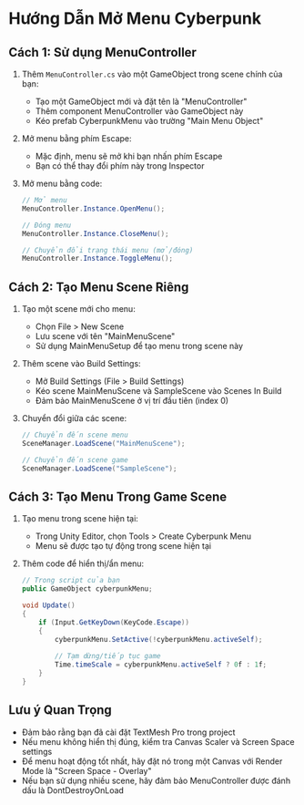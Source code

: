 # Hướng Dẫn Mở Menu Cyberpunk

## Cách 1: Sử dụng MenuController

1. Thêm `MenuController.cs` vào một GameObject trong scene chính của bạn:
   - Tạo một GameObject mới và đặt tên là "MenuController"
   - Thêm component MenuController vào GameObject này
   - Kéo prefab CyberpunkMenu vào trường "Main Menu Object"

2. Mở menu bằng phím Escape:
   - Mặc định, menu sẽ mở khi bạn nhấn phím Escape
   - Bạn có thể thay đổi phím này trong Inspector

3. Mở menu bằng code:
   ```csharp
   // Mở menu
   MenuController.Instance.OpenMenu();
   
   // Đóng menu
   MenuController.Instance.CloseMenu();
   
   // Chuyển đổi trạng thái menu (mở/đóng)
   MenuController.Instance.ToggleMenu();
   ```

## Cách 2: Tạo Menu Scene Riêng

1. Tạo một scene mới cho menu:
   - Chọn File > New Scene
   - Lưu scene với tên "MainMenuScene"
   - Sử dụng MainMenuSetup để tạo menu trong scene này

2. Thêm scene vào Build Settings:
   - Mở Build Settings (File > Build Settings)
   - Kéo scene MainMenuScene và SampleScene vào Scenes In Build
   - Đảm bảo MainMenuScene ở vị trí đầu tiên (index 0)

3. Chuyển đổi giữa các scene:
   ```csharp
   // Chuyển đến scene menu
   SceneManager.LoadScene("MainMenuScene");
   
   // Chuyển đến scene game
   SceneManager.LoadScene("SampleScene");
   ```

## Cách 3: Tạo Menu Trong Game Scene

1. Tạo menu trong scene hiện tại:
   - Trong Unity Editor, chọn Tools > Create Cyberpunk Menu
   - Menu sẽ được tạo tự động trong scene hiện tại

2. Thêm code để hiển thị/ẩn menu:
   ```csharp
   // Trong script của bạn
   public GameObject cyberpunkMenu;
   
   void Update()
   {
       if (Input.GetKeyDown(KeyCode.Escape))
       {
           cyberpunkMenu.SetActive(!cyberpunkMenu.activeSelf);
           
           // Tạm dừng/tiếp tục game
           Time.timeScale = cyberpunkMenu.activeSelf ? 0f : 1f;
       }
   }
   ```

## Lưu ý Quan Trọng

- Đảm bảo rằng bạn đã cài đặt TextMesh Pro trong project
- Nếu menu không hiển thị đúng, kiểm tra Canvas Scaler và Screen Space settings
- Để menu hoạt động tốt nhất, hãy đặt nó trong một Canvas với Render Mode là "Screen Space - Overlay"
- Nếu bạn sử dụng nhiều scene, hãy đảm bảo MenuController được đánh dấu là DontDestroyOnLoad

